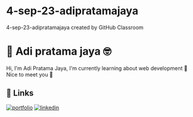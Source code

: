 # 4-sep-23-adipratamajaya
4-sep-23-adipratamajaya created by GitHub Classroom

# 👋 Adi pratama jaya 🤓

Hi, I'm Adi Pratama Jaya, I'm currently learning about web development 🤯 Nice to meet you 🥳
## 🔗 Links
[![portfolio](https://img.shields.io/badge/my_portfolio-000?style=for-the-badge&logo=ko-fi&logoColor=white)](https://adipratamajaya.github.io/)
[![linkedin](https://img.shields.io/badge/linkedin-0A66C2?style=for-the-badge&logo=linkedin&logoColor=white)](https://www.linkedin.com/in/adipratamajaya/)


